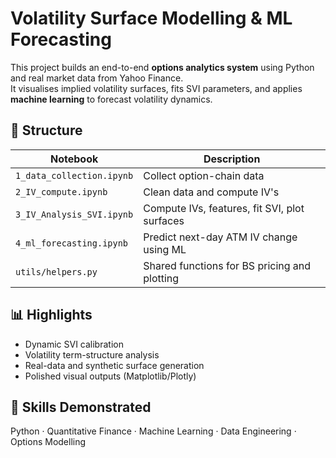 # Volatility Surface Modelling & ML Forecasting

This project builds an end-to-end **options analytics system** using Python and real market data from Yahoo Finance.  
It visualises implied volatility surfaces, fits SVI parameters, and applies **machine learning** to forecast volatility dynamics.

## 📁 Structure
| Notebook | Description |
|-----------|--------------|
| `1_data_collection.ipynb` | Collect option-chain data |
| `2_IV_compute.ipynb` | Clean data and compute IV's |
| `3_IV_Analysis_SVI.ipynb` | Compute IVs, features, fit SVI, plot surfaces |
| `4_ml_forecasting.ipynb` | Predict next-day ATM IV change using ML |
| `utils/helpers.py` | Shared functions for BS pricing and plotting |

## 📊 Highlights
- Dynamic SVI calibration
- Volatility term-structure analysis
- Real-data and synthetic surface generation
- Polished visual outputs (Matplotlib/Plotly)

## 🧠 Skills Demonstrated
Python · Quantitative Finance · Machine Learning · Data Engineering · Options Modelling
